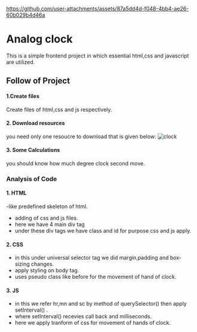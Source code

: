 https://github.com/user-attachments/assets/87a5dd4d-f048-4bb4-ae26-60b029b4d46a


# Analog clock

This is a simple frontend project in which essential html,css and javascript are utilized.

## Follow of Project

#### 1.Create files
Create files of html,css and js respectively.

#### 2. Download resources
you need only one resoucre to download that is given below:
![clock](https://github.com/user-attachments/assets/54416c03-ccfa-40e3-ab95-09160debca8d)

#### 3. Some Calculations
you should know how much degree clock second move.

### Analysis of Code

#### 1. HTML
-like predefined skeleton of html.
- adding of css and js files.
- here we have 4 main div tag
- under these div tags we have class and id for purpose css and js apply.

#### 2. CSS
- in this under universal selector tag we did margin,padding and box-sizing changes.
- apply styling on body tag.
- uses pseudo class like before for the movement of hand of clock.

#### 3. JS
- in this we refer hr,mn and sc by method of querySelector()
then apply setInterval() .
- where setInterval() recevies call back and milliseconds.
- here we apply tranform of css for movement of hands of clock.
